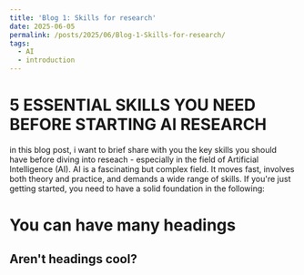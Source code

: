 ```yaml
---
title: 'Blog 1: Skills for research'
date: 2025-06-05
permalink: /posts/2025/06/Blog-1-Skills-for-research/
tags:
  - AI
  - introduction
---
```



5 ESSENTIAL SKILLS YOU NEED BEFORE STARTING AI RESEARCH
======
in this blog post, i want to brief share with you the key skills you should have before diving into reseach - especially in the field of Artificial Intelligence (AI). AI is a fascinating but complex field. It moves fast, involves both theory and practice, and demands a wide range of skills. If you're just getting started,
you need to have a solid foundation in the following: 


You can have many headings
======

Aren't headings cool?
------